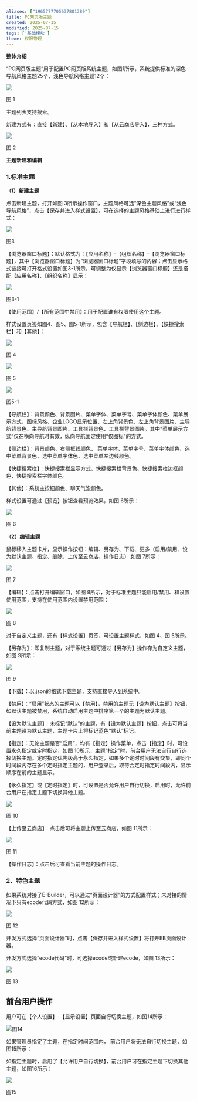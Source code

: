 ```yaml
---
aliases: ["1965777705637801380"]
title: PC网页版主题
created: 2025-07-15
modified: 2025-07-15
tags: ['基础模块']
theme: 权限管理
---
```


**整体介绍**

“PC网页版主题”用于配置PC网页版系统主题，如图1所示，系统提供标准的深色导航风格主题25个、浅色导航风格主题12个：

![](https://myhelpdoc.oss-cn-heyuan.aliyuncs.com/mdimages/4d06e2c4dd250ddaf5ab6ef4a485b17f.jpg)

图 1

主题列表支持搜索。

新建方式有：直接【新建】、【从本地导入】和【从云商店导入】，三种方式。

![](https://myhelpdoc.oss-cn-heyuan.aliyuncs.com/mdimages/1d6f1426c39429fe9790fe10f046550a.jpg)

图 2

**主题新建和编辑**

### 1.标准主题

**（1）新建主题**

点击新建主题，打开如图 3所示操作窗口，主题风格可选“深色主题风格”或“浅色导航风格”，点击【保存并进入样式设置】，可在选择的主题风格基础上进行进行样式：

![](https://myhelpdoc.oss-cn-heyuan.aliyuncs.com/mdimages/7af4e2b6bbfcec1f45dfe61c9d720585.jpg)

图3

【浏览器窗口标题】：默认格式为：【应用名称】-【组织名称】-【浏览器窗口标题】，其中【浏览器窗口标题】为“浏览器窗口标题”字段填写的内容；点击显示格式链接可打开格式设置如图3-1所示，可调整为仅显示【浏览器窗口标题】还是搭配【应用名称】、【组织名称】显示：

![](https://myhelpdoc.oss-cn-heyuan.aliyuncs.com/mdimages/8f4e130a13eed556862a5aa7b0c899e9.jpg)

图3-1

【使用范围】/【所有范围中禁用】：用于配置谁有权限使用这个主题。

样式设置页签如图4、图5、图5-1所示，包含【导航栏】、【侧边栏】、【快捷搜索栏】和【其他】：

![](https://myhelpdoc.oss-cn-heyuan.aliyuncs.com/mdimages/48475d0fb3b4e096f565a6efeb81f270.jpg)

图 4

![](https://myhelpdoc.oss-cn-heyuan.aliyuncs.com/mdimages/70635576fa508269314049eceb0e6dd6.jpg)

图 5

![](https://myhelpdoc.oss-cn-heyuan.aliyuncs.com/mdimages/9b99bbd8650374a72a7770345ae52559.jpg)

图5-1

【导航栏】：背景颜色、背景图片、菜单字体、菜单字号、菜单字体颜色、菜单展示方式、图标风格、企业LOGO显示位置、左上角背景色、左上角背景图片、主导航背景色、主导航背景图片、工具栏背景色、工具栏背景图片。其中“菜单展示方式”仅在横向导航时有效，纵向导航固定使用“仅图标”的方式。

【侧边栏】：背景颜色、右侧框线颜色、 菜单字体、菜单字号、菜单字体颜色、选中菜单背景色、选中菜单字体色、选中菜单左边线颜色。

【快捷搜索栏】：快捷搜索栏显示方式、快捷搜索栏背景色、快捷搜索栏边框颜色、快捷搜索栏字体颜色。

【其他】：系统主按钮颜色、聊天气泡颜色。

样式设置可通过【预览】按钮查看预览效果，如图 6所示：

![](https://myhelpdoc.oss-cn-heyuan.aliyuncs.com/mdimages/3eb8b716bfb6efc663d9947c1eb2d6c8.jpg)

图 6

**（2）编辑主题**

鼠标移入主题卡片，显示操作按钮：编辑、另存为、下载、更多（启用/禁用、设为默认主题、指定、删除、上传至云商店、操作日志）,如图 7所示：

![](https://myhelpdoc.oss-cn-heyuan.aliyuncs.com/mdimages/7dab12dc07bc35db5e5ba1719574fa3e.jpg)

图 7

【编辑】：点击打开编辑窗口，如图 8所示，对于标准主题只能启用/禁用、和设置使用范围，支持在使用范围内设置禁用范围：

![](https://myhelpdoc.oss-cn-heyuan.aliyuncs.com/mdimages/8681e75b52fb020c23e3f60f4ba0296d.jpg)

图 8

对于自定义主题，还有【样式设置】页签，可设置主题样式，如图 4、图 5所示。

【另存为】：即复制主题，对于系统主题可通过【另存为】操作存为自定义主题，如图 9所示：

![](https://myhelpdoc.oss-cn-heyuan.aliyuncs.com/mdimages/f4d14bf7de0e7c0efd87c2dc7234c5b7.jpg)

图 9

【下载】：以.json的格式下载主题，支持直接导入到系统中。

【禁用】：“启用”状态的主题可以【禁用】，禁用的主题无【设为默认主题】按钮，如默认主题被禁用，系统自动启用主题中排序第一个的主题为默认主题。

【设为默认主题】：未标记“默认”的主题，有【设为默认主题】按钮，点击可将当前主题设为默认主题，主题卡片上将标记蓝色“默认”标记。

【指定】：无论主题是否“启用”，均有【指定】操作菜单，点击【指定】时，可设置永久指定或定时指定，如图 10所示，主题“指定”时，前台用户无法自行自行选择切换主题。定时指定优先级高于永久指定，如果多个定时时间段有交集，即同个时间段内存在多个定时指定主题的，用户登录后，取符合定时指定时间段内，显示顺序在前的主题显示。

【永久指定】或【定时指定】时，可设置是否允许用户自行切换，启用时，允许前台用户在指定主题下切换其他主题。

![](https://myhelpdoc.oss-cn-heyuan.aliyuncs.com/mdimages/d1cab44cbadd231834924dd93e4ecbbe.jpg)

图 10

【上传至云商店】：点击后可将主题上传至云商店，如图 11所示：

![](https://myhelpdoc.oss-cn-heyuan.aliyuncs.com/mdimages/188172a04855c9d6c359b795e2a07a12.jpg)

图 11

【操作日志】：点击后可查看当前主题的操作日志。

### 2、特色主题

如果系统对接了E-Builder，可以通过“页面设计器”的方式配置样式；未对接的情况下只有ecode代码方式，如图 12所示：

![](https://myhelpdoc.oss-cn-heyuan.aliyuncs.com/mdimages/c9e5c1ded223850d2c7c7fe8cb9607c5.jpg)

图 12

开发方式选择“页面设计器”时，点击【保存并进入样式设置】将打开EB页面设计器。

开发方式选择“ecode代码”时，可选择ecode或新建ecode，如图 13所示：

![](https://myhelpdoc.oss-cn-heyuan.aliyuncs.com/mdimages/59b23bac05807bd5eec0ec936dcfd289.jpg)

图 13

## **前台用户操作**

用户可在【个人设置】-【显示设置】页面自行切换主题，如图14所示：

![](https://myhelpdoc.oss-cn-heyuan.aliyuncs.com/mdimages/cdad846c623e4368378cadb906142dfc.jpg)图14

如果管理员指定了主题，在指定时间范围内， 前台用户将无法自行切换主题，如图15所示：

如指定主题时，启用了【允许用户自行切换】，前台用户可在指定主题下切换其他主题，如图16所示：

![](https://myhelpdoc.oss-cn-heyuan.aliyuncs.com/mdimages/2abf2639fe37ecf00da358b6915c6fc6.jpg)

图15


